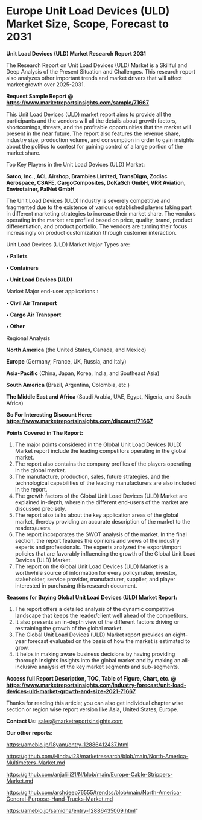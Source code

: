 # Europe Unit Load Devices (ULD) Market Size, Scope, Forecast to 2031

<strong>Unit Load Devices (ULD) Market Research Report 2031</strong>

The Research Report on Unit Load Devices (ULD) Market is a Skillful and Deep Analysis of the Present Situation and Challenges. This research report also analyzes other important trends and market drivers that will affect market growth over 2025-2031.

<strong>Request Sample Report @ <a href=https://www.marketreportsinsights.com/sample/71667>https://www.marketreportsinsights.com/sample/71667</a></strong>

This Unit Load Devices (ULD) market report aims to provide all the participants and the vendors will all the details about growth factors, shortcomings, threats, and the profitable opportunities that the market will present in the near future. The report also features the revenue share, industry size, production volume, and consumption in order to gain insights about the politics to contest for gaining control of a large portion of the market share.

Top Key Players in the Unit Load Devices (ULD) Market:

<strong>Satco, Inc., ACL Airshop, Brambles Limited, TransDigm, Zodiac Aerospace, CSAFE, CargoComposites, DoKaSch GmbH, VRR Aviation, Envirotainer, PalNet GmbH</strong>

The Unit Load Devices (ULD) Industry is severely competitive and fragmented due to the existence of various established players taking part in different marketing strategies to increase their market share. The vendors operating in the market are profiled based on price, quality, brand, product differentiation, and product portfolio. The vendors are turning their focus increasingly on product customization through customer interaction.

Unit Load Devices (ULD) Market Major Types are:

<strong>• Pallets

• Containers

• Unit Load Devices (ULD)</strong>

Market Major end-user applications :

<strong>• Civil Air Transport

• Cargo Air Transport

• Other</strong>

Regional Analysis

</u><strong><b>North America</b></strong> (the United States, Canada, and Mexico)

<strong><b>Europe </b></strong>(Germany, France, UK, Russia, and Italy)

<strong><b>Asia-Pacific</b></strong> (China, Japan, Korea, India, and Southeast Asia)

<strong><b>South America</b></strong> (Brazil, Argentina, Colombia, etc.)

<strong><b>The Middle East and Africa</b></strong> (Saudi Arabia, UAE, Egypt, Nigeria, and South Africa)

<strong>Go For Interesting Discount Here: <a href=https://www.marketreportsinsights.com/discount/71667>https://www.marketreportsinsights.com/discount/71667</a></strong>

<strong>Points Covered in The Report:</strong>
<ol>
  <li>The major points considered in the Global Unit Load Devices (ULD) Market report include the leading competitors operating in the global market.</li>
  <li>The report also contains the company profiles of the players operating in the global market.</li>
  <li>The manufacture, production, sales, future strategies, and the technological capabilities of the leading manufacturers are also included in the report.</li>
  <li>The growth factors of the Global Unit Load Devices (ULD) Market are explained in-depth, wherein the different end-users of the market are discussed precisely.</li>
  <li>The report also talks about the key application areas of the global market, thereby providing an accurate description of the market to the readers/users.</li>
  <li>The report incorporates the SWOT analysis of the market. In the final section, the report features the opinions and views of the industry experts and professionals. The experts analyzed the export/import policies that are favorably influencing the growth of the Global Unit Load Devices (ULD) Market.</li>
  <li>The report on the Global Unit Load Devices (ULD) Market is a worthwhile source of information for every policymaker, investor, stakeholder, service provider, manufacturer, supplier, and player interested in purchasing this research document.</li>
</ol>
<strong>Reasons for Buying Global Unit Load Devices (ULD) Market Report:</strong>

<ol>
  <li>The report offers a detailed analysis of the dynamic competitive landscape that keeps the reader/client well ahead of the competitors.</li>
  <li>It also presents an in-depth view of the different factors driving or restraining the growth of the global market.</li>
  <li>The Global Unit Load Devices (ULD) Market report provides an eight-year forecast evaluated on the basis of how the market is estimated to grow.</li>
  <li>It helps in making aware business decisions by having providing thorough insights insights into the global market and by making an all-inclusive analysis of the key market segments and sub-segments.</li>
</ol>
<strong>Access full Report Description, TOC, Table of Figure, Chart, etc. @ <a href=https://www.marketreportsinsights.com/industry-forecast/unit-load-devices-uld-market-growth-and-size-2021-71667>https://www.marketreportsinsights.com/industry-forecast/unit-load-devices-uld-market-growth-and-size-2021-71667</a></strong>


Thanks for reading this article; you can also get individual chapter wise section or region wise report version like Asia, United States, Europe.

<strong>Contact Us:</strong>
sales@marketreportsinsights.com

<strong>Our other reports:</strong>

<a href=https://ameblo.jp/18yam/entry-12886412437.html>https://ameblo.jp/18yam/entry-12886412437.html</a>

<a href=https://github.com/Hindavi23/marketresearch/blob/main/North-America-Multimeters-Market.md>https://github.com/Hindavi23/marketresearch/blob/main/North-America-Multimeters-Market.md</a>

<a href=https://github.com/anjaliiii21/N/blob/main/Europe-Cable-Strippers-Market.md>https://github.com/anjaliiii21/N/blob/main/Europe-Cable-Strippers-Market.md</a>

<a href=https://github.com/arshdeep76555/trendss/blob/main/North-America-General-Purpose-Hand-Trucks-Market.md>https://github.com/arshdeep76555/trendss/blob/main/North-America-General-Purpose-Hand-Trucks-Market.md</a>

<a href=https://ameblo.jp/samidha/entry-12886435009.html>https://ameblo.jp/samidha/entry-12886435009.html</a>"
